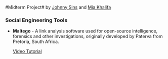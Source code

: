 #Midterm Project#
by [Johnny Sins](https://www.google.com/search?q=johnny+sins) and [Mia Khalifa](https://en.wikipedia.org/wiki/Mia_Khalifa)

### Social Engineering Tools
* **Maltego** - A link analysis software used for open-source intelligence, forensics and other investigations, originally developed by Paterva from Pretoria, South Africa.

  [Video Tutorial](https://www.youtube.com/watch?v=kmOIhvsklv8)
